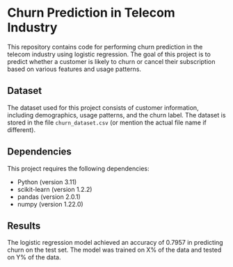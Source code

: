 # Churn Prediction in Telecom Industry

This repository contains code for performing churn prediction in the telecom industry using logistic regression. The goal of this project is to predict whether a customer is likely to churn or cancel their subscription based on various features and usage patterns.

## Dataset

The dataset used for this project consists of customer information, including demographics, usage patterns, and the churn label. The dataset is stored in the file `churn_dataset.csv` (or mention the actual file name if different).

## Dependencies

This project requires the following dependencies:

- Python (version 3.11)
- scikit-learn (version  1.2.2)
- pandas (version 2.0.1)
- numpy (version 1.22.0)


## Results

The logistic regression model achieved an accuracy of 0.7957 in predicting churn on the test set. The model was trained on X% of the data and tested on Y% of the data.

